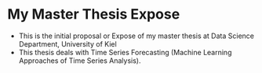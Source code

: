 # My Master Thesis Expose

* This is the initial proposal or Expose of my master thesis at Data Science Department, University of Kiel
* This thesis deals with Time Series Forecasting (Machine Learning Approaches of Time Series Analysis).


